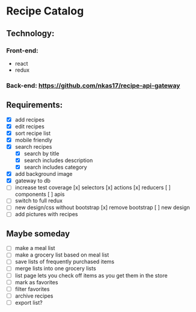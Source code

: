 # Recipe Catalog
## Technology:
### Front-end:
* react
* redux
### Back-end: https://github.com/nkas17/recipe-api-gateway

## Requirements:
* [x] add recipes
* [x] edit recipes
* [x] sort recipe list
* [x] mobile friendly
* [x] search recipes
	* [x] search by title
	* [x] search includes description
	* [x] search includes category
* [x] add background image
* [x] gateway to db
* [ ] increase test coverage
		[x] selectors
		[x] actions
		[x] reducers
		[ ] components
		[ ] apis
* [ ] switch to full redux
* [ ] new design/css without bootstrap
		[x] remove bootstrap
		[ ] new design
* [ ] add pictures with recipes

## Maybe someday
* [ ] make a meal list
* [ ] make a grocery list based on meal list
* [ ] save lists of frequently purchased items
* [ ] merge lists into one grocery lists
* [ ] list page lets you check off items as you get them in the store
* [ ] mark as favorites
* [ ] filter favorites
* [ ] archive recipes
* [ ] export list?
